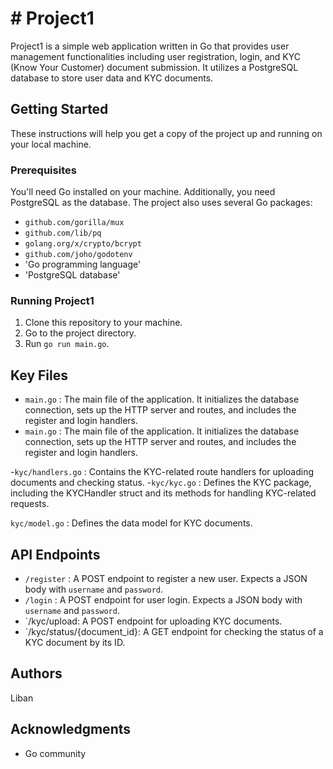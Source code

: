 # # Project1

Project1 is a simple web application written in Go that provides user management functionalities including user registration, login, and KYC (Know Your Customer) document submission. It utilizes a PostgreSQL database to store user data and KYC documents.

## Getting Started

These instructions will help you get a copy of the project up and running on your local machine.

### Prerequisites

You'll need Go installed on your machine. Additionally, you need PostgreSQL as the database. The project also uses several Go packages:

- `github.com/gorilla/mux`
- `github.com/lib/pq`
- `golang.org/x/crypto/bcrypt`
- `github.com/joho/godotenv`
- 'Go programming language'
- 'PostgreSQL database'

### Running Project1

1. Clone this repository to your machine.
2. Go to the project directory.
3. Run `go run main.go`.

## Key Files

- `main.go` : The main file of the application. It initializes the database connection, sets up the HTTP server and routes, and includes the register and login handlers.
 - `main.go` : The main file of the application. It initializes the database connection, sets up the HTTP server and routes, and includes the register and login handlers.

-`kyc/handlers.go` : Contains the KYC-related route handlers for uploading documents and checking status.
-`kyc/kyc.go` : Defines the KYC package, including the KYCHandler struct and its methods for handling KYC-related requests.

 `kyc/model.go` : Defines the data model for KYC documents.


## API Endpoints

- `/register` : A POST endpoint to register a new user. Expects a JSON body with `username` and `password`.
- `/login` : A POST endpoint for user login. Expects a JSON body with `username` and `password`.
- `/kyc/upload: A POST endpoint for uploading KYC documents.
- `/kyc/status/{document_id}: A GET endpoint for checking the status of a KYC document by its ID.

## Authors

Liban

## Acknowledgments

- Go community

